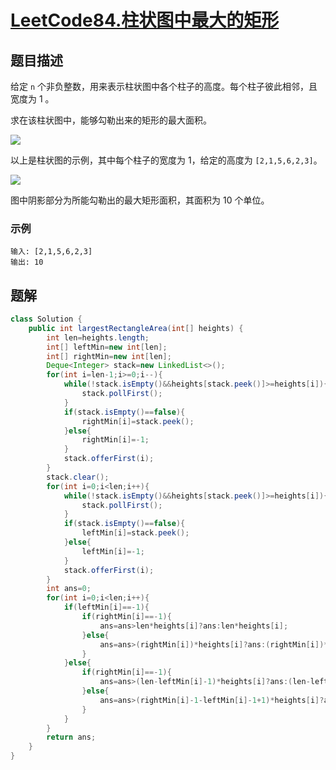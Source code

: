 # [LeetCode84.柱状图中最大的矩形](https://leetcode-cn.com/problems/largest-rectangle-in-histogram/)
## 题目描述
给定 `n` 个非负整数，用来表示柱状图中各个柱子的高度。每个柱子彼此相邻，且宽度为 1 。

求在该柱状图中，能够勾勒出来的矩形的最大面积。

![](https://picgp.oss-cn-beijing.aliyuncs.com/img/20200916183158.png)

以上是柱状图的示例，其中每个柱子的宽度为 1，给定的高度为 `[2,1,5,6,2,3]`。

![](https://picgp.oss-cn-beijing.aliyuncs.com/img/20200916183216.png)

图中阴影部分为所能勾勒出的最大矩形面积，其面积为 10 个单位。

### 示例
```
输入: [2,1,5,6,2,3]
输出: 10
```
## 题解
```java
class Solution {
    public int largestRectangleArea(int[] heights) {
        int len=heights.length;
        int[] leftMin=new int[len];
        int[] rightMin=new int[len];
        Deque<Integer> stack=new LinkedList<>();
        for(int i=len-1;i>=0;i--){
            while(!stack.isEmpty()&&heights[stack.peek()]>=heights[i]){
                stack.pollFirst();
            }
            if(stack.isEmpty()==false){
                rightMin[i]=stack.peek();
            }else{
                rightMin[i]=-1;
            }
            stack.offerFirst(i);
        }
        stack.clear();
        for(int i=0;i<len;i++){
            while(!stack.isEmpty()&&heights[stack.peek()]>=heights[i]){
                stack.pollFirst();
            }
            if(stack.isEmpty()==false){
                leftMin[i]=stack.peek();
            }else{
                leftMin[i]=-1;
            }
            stack.offerFirst(i);
        }
        int ans=0;
        for(int i=0;i<len;i++){
            if(leftMin[i]==-1){
                if(rightMin[i]==-1){
                    ans=ans>len*heights[i]?ans:len*heights[i];
                }else{
                    ans=ans>(rightMin[i])*heights[i]?ans:(rightMin[i])*heights[i];
                }
            }else{
                if(rightMin[i]==-1){
                    ans=ans>(len-leftMin[i]-1)*heights[i]?ans:(len-leftMin[i]-1)*heights[i];
                }else{
                    ans=ans>(rightMin[i]-1-leftMin[i]-1+1)*heights[i]?ans:(rightMin[i]-1-leftMin[i]-1+1)*heights[i];
                }
            }
        }
        return ans;
    }
}
```

